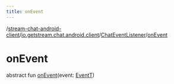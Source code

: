 ```yaml
---
title: onEvent
---
```

/[stream-chat-android-client](../../index.md)/[io.getstream.chat.android.client](../index.md)/[ChatEventListener](index.md)/[onEvent](onEvent.md)  
  
  
  
# onEvent  
abstract fun [onEvent](onEvent.md)(event: [EventT](index.md))
